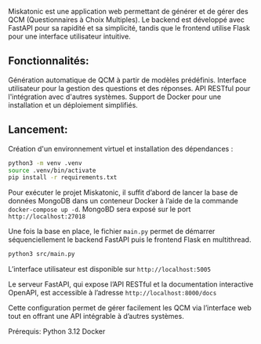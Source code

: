Miskatonic est une application web permettant de générer et de gérer des QCM (Questionnaires à Choix Multiples). Le backend est développé avec FastAPI pour sa rapidité et sa simplicité,
tandis que le frontend utilise Flask pour une interface utilisateur intuitive.

## Fonctionnalités:

Génération automatique de QCM à partir de modèles prédéfinis.
Interface utilisateur pour la gestion des questions et des réponses.
API RESTful pour l'intégration avec d'autres systèmes.
Support de Docker pour une installation et un déploiement simplifiés.

## Lancement:

Création d'un environnement virtuel et installation des dépendances :

```bash
python3 -m venv .venv
source .venv/bin/activate
pip install -r requirements.txt
```

Pour exécuter le projet Miskatonic, il suffit d’abord de lancer la base de données MongoDB dans un conteneur Docker à l’aide de la commande `docker-compose up -d`. MongoBD sera exposé sur le port `http://localhost:27018`

Une fois la base en place, le fichier `main.py` permet de démarrer séquenciellement le backend FastAPI puis le frontend Flask en multithread.

```bash
python3 src/main.py
```

L’interface utilisateur est disponible sur `http://localhost:5005`

Le serveur FastAPI, qui expose l’API RESTful et la documentation interactive OpenAPI, est accessible à l’adresse `http://localhost:8000/docs`

Cette configuration permet de gérer facilement les QCM via l’interface web tout en offrant une API intégrable à d’autres systèmes.

Prérequis:
Python 3.12
Docker
